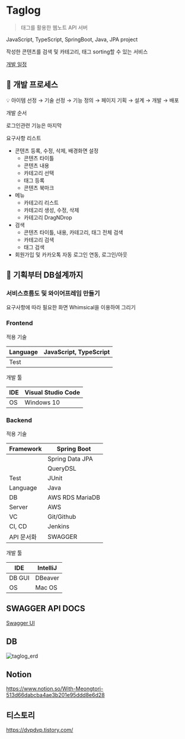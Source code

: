 # Taglog
> 태그를 활용한 웹노트 API 서버

JavaScript, TypeScript, SpringBoot, Java, JPA project 

작성한 콘텐츠를 검색 및 카테고리, 태그 sorting할 수 있는 서비스

[개발 일정](https://www.notion.so/6feb905083334719823ed46eabf1f199)

## 🔭 개발 프로세스

<aside>
💡 아이템 선정 → 기술 선정 → 기능 정의 → 페이지 기획 → 설계 → 개발 → 배포

</aside>

개발 순서

로그인관련 기능은 마지막

요구사항 리스트

- 콘텐츠 등록, 수정, 삭제, 배경화면 설정
    - 콘텐츠 타이틀
    - 콘텐츠 내용
    - 카테고리 선택
    - 태그 등록
    - 콘텐츠 북마크
- 메뉴
    - 카테고리 리스트
    - 카테고리 생성, 수정, 삭제
    - 카테고리 DragNDrop
- 검색
    - 콘텐츠 타이틀, 내용, 카테고리, 태그 전체 검색
    - 카테고리 검색
    - 태그 검색
- 회원가입 및 카카오톡 자동 로그인 연동, 로그인/아웃

## 🔭 기획부터 DB설계까지

### 서비스흐름도 및 와이어프레임 만들기

요구사항에 따라 필요한 화면 Whimsical을 이용하여 그리기

### Frontend

적용 기술

| Language | JavaScript, TypeScript |
| --- | --- |
| Test |  |

개발 툴

| IDE  | Visual Studio Code |
| --- | --- |
| OS | Windows 10 |

### Backend

적용 기술

| Framework | Spring Boot |
| --- | --- |
|  | Spring Data JPA |
|  | QueryDSL |
| Test | JUnit |
| Language | Java |
| DB | AWS RDS MariaDB |
| Server | AWS |
| VC | Git/Github |
| CI, CD | Jenkins |
| API 문서화 | SWAGGER |

개발 툴

| IDE | IntelliJ |
| --- | --- |
| DB GUI | DBeaver |
| OS | Mac OS |

## **SWAGGER API DOCS**

[Swagger UI](http://ec2-54-180-22-149.ap-northeast-2.compute.amazonaws.com:8080/swagger-ui/index.html)

## DB
![taglog_erd](https://user-images.githubusercontent.com/79449735/150506579-e6c4392e-f75c-4775-8295-80c25d25ff06.png)

 
## Notion 
https://www.notion.so/With-Meongtori-513d66dabcba4ae3b201e95ddd8e6d28

## 티스토리 
https://dvpdvp.tistory.com/

